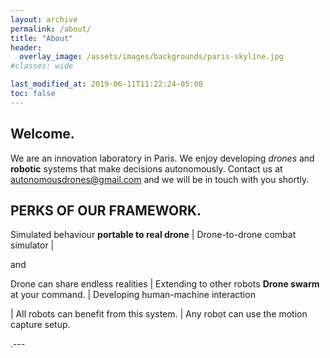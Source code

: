 ```yaml
---
layout: archive
permalink: /about/
title: "About"
header:
  overlay_image: /assets/images/backgrounds/paris-skyline.jpg
#classes: wide

last_modified_at: 2019-06-11T11:22:24-05:00
toc: false
---
```

<h2>Welcome.</h2>

We are an innovation laboratory in Paris.
We enjoy developing _drones_ and **robotic** systems that make decisions autonomously.
Contact us at autonomousdrones@gmail.com and we will be in touch with you shortly.

<h2>PERKS OF OUR FRAMEWORK.</h2>

 Simulated behaviour __portable to real drone__  |
 Drone-to-drone combat simulator |

 and

 Drone can share endless realities | Extending to other robots
 **Drone swarm** at your command. | Developing human-machine interaction



| All robots can benefit from this system. |
Any robot can use the motion capture setup.

.---
